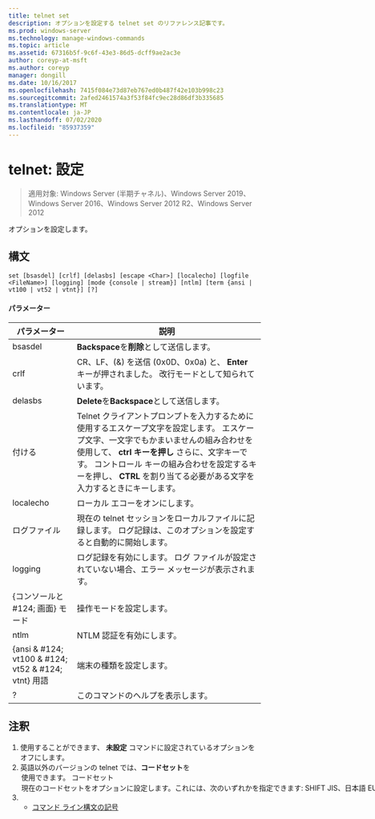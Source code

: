 ```yaml
---
title: telnet set
description: オプションを設定する telnet set のリファレンス記事です。
ms.prod: windows-server
ms.technology: manage-windows-commands
ms.topic: article
ms.assetid: 67316b5f-9c6f-43e3-86d5-dcff9ae2ac3e
author: coreyp-at-msft
ms.author: coreyp
manager: dongill
ms.date: 10/16/2017
ms.openlocfilehash: 7415f084e73d87eb767ed0b487f42e103b998c23
ms.sourcegitcommit: 2afed2461574a3f53f84fc9ec28d86df3b335685
ms.translationtype: MT
ms.contentlocale: ja-JP
ms.lasthandoff: 07/02/2020
ms.locfileid: "85937359"
---
```

# <a name="telnet-set"></a>telnet: 設定

> 適用対象: Windows Server (半期チャネル)、Windows Server 2019、Windows Server 2016、Windows Server 2012 R2、Windows Server 2012

オプションを設定します。

## <a name="syntax"></a>構文
```
set [bsasdel] [crlf] [delasbs] [escape <Char>] [localecho] [logfile <FileName>] [logging] [mode {console | stream}] [ntlm] [term {ansi | vt100 | vt52 | vtnt}] [?]
```
#### <a name="parameters"></a>パラメーター

|                    パラメーター                     |                                                                                                                                              説明                                                                                                                                              |
|--------------------------------------------------|-------------------------------------------------------------------------------------------------------------------------------------------------------------------------------------------------------------------------------------------------------------------------------------------------------|
|                     bsasdel                      |                                                                                                                                 **Backspace**を**削除**として送信します。                                                                                                                                  |
|                       crlf                       |                                                                                                        CR、LF、(&) を送信 (0x0D、0x0a) と、 **Enter** キーが押されました。 改行モードとして知られています。                                                                                                        |
|                     delasbs                      |                                                                                                                                 **Delete**を**Backspace**として送信します。                                                                                                                                  |
|                付ける<Character>                | Telnet クライアントプロンプトを入力するために使用するエスケープ文字を設定します。 エスケープ文字、一文字でもかまいませんの組み合わせを使用して、 **ctrl キーを押し** さらに、文字キーです。 コントロール キーの組み合わせを設定するキーを押し、 **CTRL** を割り当てる必要がある文字を入力するときにキーします。 |
|                    localecho                     |                                                                                                                                         ローカル エコーをオンにします。                                                                                                                                          |
|                ログファイル<FileName>                |                                                                                               現在の telnet セッションをローカルファイルに記録します。 ログ記録は、このオプションを設定すると自動的に開始します。                                                                                               |
|                     logging                      |                                                                                                                  ログ記録を有効にします。 ログ ファイルが設定されていない場合、エラー メッセージが表示されます。                                                                                                                   |
|           {コンソールと #124; 画面} モード           |                                                                                                                                       操作モードを設定します。                                                                                                                                        |
|                       ntlm                       |                                                                                                                                     NTLM 認証を有効にします。                                                                                                                                     |
| {ansi & #124; vt100 & #124; vt52 & #124; vtnt} 用語 |                                                                                                                                        端末の種類を設定します。                                                                                                                                        |
|                        ?                         |                                                                                                                                    このコマンドのヘルプを表示します。                                                                                                                                    |

## <a name="remarks"></a>注釈
1. 使用することができます、 **未設定** コマンドに設定されているオプションをオフにします。
2. 英語以外のバージョンの telnet では、**コードセット**を <option> 使用できます。 **コードセット** <option>現在のコードセットをオプションに設定します。これには、次のいずれかを指定できます: **SHIFT JIS**、**日本語 EUC**、 **jis 漢字**、 **Jis 漢字 (78)**、 **DEC 漢字**、 **NEC 漢字**。 同じコードがリモート コンピューターのセットを設定する必要があります。
   ## <a name="examples"></a>例
   ログ ファイルを設定し、ローカル ファイル tnlog.txt へのログ記録を開始
   ```
   set logfile tnlog.txt
   ```
   ## <a name="additional-references"></a>その他の参照情報
3. - [コマンド ライン構文の記号](command-line-syntax-key.md)
